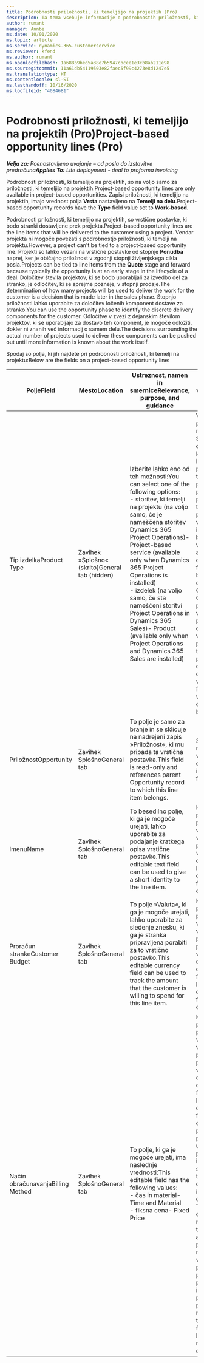 ```yaml
---
title: Podrobnosti priložnosti, ki temeljijo na projektih (Pro)
description: Ta tema vsebuje informacije o podrobnostih priložnosti, ki temeljijo na projektu. (Pro)
author: rumant
manager: Annbe
ms.date: 10/01/2020
ms.topic: article
ms.service: dynamics-365-customerservice
ms.reviewer: kfend
ms.author: rumant
ms.openlocfilehash: 1a688b9bed5a38e7b5947cbcee1e3cb8ab211e98
ms.sourcegitcommit: 11a61db54119503e82faec5f99c4273e8d1247e5
ms.translationtype: HT
ms.contentlocale: sl-SI
ms.lasthandoff: 10/16/2020
ms.locfileid: "4084681"
---
```

# <a name="project-based-opportunity-lines-pro"></a><span data-ttu-id="ebbae-104">Podrobnosti priložnosti, ki temeljijo na projektih (Pro)</span><span class="sxs-lookup"><span data-stu-id="ebbae-104">Project-based opportunity lines (Pro)</span></span>

<span data-ttu-id="ebbae-105">_**Velja za:** Poenostavljeno uvajanje – od posla do izstavitve predračuna_</span><span class="sxs-lookup"><span data-stu-id="ebbae-105">_**Applies To:** Lite deployment - deal to proforma invoicing_</span></span>

<span data-ttu-id="ebbae-106">Podrobnosti priložnosti, ki temeljijo na projektih, so na voljo samo za priložnosti, ki temeljijo na projektih.</span><span class="sxs-lookup"><span data-stu-id="ebbae-106">Project-based opportunity lines are only available in project-based opportunities.</span></span> <span data-ttu-id="ebbae-107">Zapisi priložnosti, ki temeljijo na projektih, imajo vrednost polja **Vrsta** nastavljeno na **Temelji na delu**.</span><span class="sxs-lookup"><span data-stu-id="ebbae-107">Project-based opportunity records have the **Type** field value set to **Work-based**.</span></span>

<span data-ttu-id="ebbae-108">Podrobnosti priložnosti, ki temeljijo na projektih, so vrstične postavke, ki bodo stranki dostavljene prek projekta.</span><span class="sxs-lookup"><span data-stu-id="ebbae-108">Project-based opportunity lines are the line items that will be delivered to the customer using a project.</span></span> <span data-ttu-id="ebbae-109">Vendar projekta ni mogoče povezati s podrobnostjo priložnosti, ki temelji na projektu.</span><span class="sxs-lookup"><span data-stu-id="ebbae-109">However, a project can't be tied to a project-based opportunity line.</span></span> <span data-ttu-id="ebbae-110">Projekti so lahko vezani na vrstične postavke od stopnje **Ponudba** naprej, ker je običajno priložnost v zgodnji stopnji življenjskega cikla posla.</span><span class="sxs-lookup"><span data-stu-id="ebbae-110">Projects can be tied to line items from the **Quote** stage and forward because typically the opportunity is at an early stage in the lifecycle of a deal.</span></span> <span data-ttu-id="ebbae-111">Določitev števila projektov, ki se bodo uporabljali za izvedbo del za stranko, je odločitev, ki se sprejme pozneje, v stopnji prodaje.</span><span class="sxs-lookup"><span data-stu-id="ebbae-111">The determination of how many projects will be used to deliver the work for the customer is a decision that is made later in the sales phase.</span></span> <span data-ttu-id="ebbae-112">Stopnjo priložnosti lahko uporabite za določitev ločenih komponent dostave za stranko.</span><span class="sxs-lookup"><span data-stu-id="ebbae-112">You can use the opportunity phase to identify the discrete delivery components for the customer.</span></span> <span data-ttu-id="ebbae-113">Odločitve v zvezi z dejanskim številom projektov, ki se uporabljajo za dostavo teh komponent, je mogoče odložiti, dokler ni znanih več informacij o samem delu.</span><span class="sxs-lookup"><span data-stu-id="ebbae-113">The decisions surrounding the actual number of projects used to deliver these components can be pushed out until more information is known about the work itself.</span></span>

<span data-ttu-id="ebbae-114">Spodaj so polja, ki jih najdete pri podrobnosti priložnosti, ki temelji na projektu:</span><span class="sxs-lookup"><span data-stu-id="ebbae-114">Below are the fields on a project-based opportunity line:</span></span>

| <span data-ttu-id="ebbae-115">**Polje**</span><span class="sxs-lookup"><span data-stu-id="ebbae-115">**Field**</span></span> | <span data-ttu-id="ebbae-116">**Mesto**</span><span class="sxs-lookup"><span data-stu-id="ebbae-116">**Location**</span></span> | <span data-ttu-id="ebbae-117">**Ustreznost, namen in smernice**</span><span class="sxs-lookup"><span data-stu-id="ebbae-117">**Relevance, purpose, and guidance**</span></span> | <span data-ttu-id="ebbae-118">**Nadaljnji vpliv**</span><span class="sxs-lookup"><span data-stu-id="ebbae-118">**Downstream impact**</span></span> |
| --- | --- | --- | --- |
| <span data-ttu-id="ebbae-119">Tip izdelka</span><span class="sxs-lookup"><span data-stu-id="ebbae-119">Product Type</span></span> | <span data-ttu-id="ebbae-120">Zavihek »Splošno« (skrito)</span><span class="sxs-lookup"><span data-stu-id="ebbae-120">General tab (hidden)</span></span> | <span data-ttu-id="ebbae-121">Izberite lahko eno od teh možnosti:</span><span class="sxs-lookup"><span data-stu-id="ebbae-121">You can select one of the following options:</span></span></br><span data-ttu-id="ebbae-122">- storitev, ki temelji na projektu (na voljo samo, če je nameščena storitev Dynamics 365 Project Operations)</span><span class="sxs-lookup"><span data-stu-id="ebbae-122">- Project-based service (available only when Dynamics 365 Project Operations is installed)</span></span></br><span data-ttu-id="ebbae-123">- izdelek (na voljo samo, če sta nameščeni storitvi Project Operations in Dynamics 365 Sales)</span><span class="sxs-lookup"><span data-stu-id="ebbae-123">- Product (available only when Project Operations and Dynamics 365 Sales are installed)</span></span> | <span data-ttu-id="ebbae-124">Vrednost tega polja je nastavljena na **Storitev na osnovi projekta** , ko pri priložnosti iz mreže podrobnosti, ki temeljijo na projektu, ustvarite podrobnost priložnosti, ki temelji na projektu.</span><span class="sxs-lookup"><span data-stu-id="ebbae-124">The value of this field is set to **Project-based service** when you create a project-based opportunity line from the project-based lines grid on the Opportunity.</span></span> <br> <span data-ttu-id="ebbae-125">Če spremenite ali preglasite to vrednost, funkcija projekta ne bo omogočena za vaše vrstične postavke, ki temeljijo na projektu.</span><span class="sxs-lookup"><span data-stu-id="ebbae-125">If you change or override this value, the project functionality won't be enabled on your project-based line items.</span></span> |
| <span data-ttu-id="ebbae-126">Priložnost</span><span class="sxs-lookup"><span data-stu-id="ebbae-126">Opportunity</span></span> | <span data-ttu-id="ebbae-127">Zavihek Splošno</span><span class="sxs-lookup"><span data-stu-id="ebbae-127">General tab</span></span> | <span data-ttu-id="ebbae-128">To polje je samo za branje in se sklicuje na nadrejeni zapis »Priložnost«, ki mu pripada ta vrstična postavka.</span><span class="sxs-lookup"><span data-stu-id="ebbae-128">This field is read-only and references parent Opportunity record to which this line item belongs.</span></span> | <span data-ttu-id="ebbae-129">S tega polja ni nadaljnjega vpliva.</span><span class="sxs-lookup"><span data-stu-id="ebbae-129">There is no downstream impact from this field.</span></span> |
| <span data-ttu-id="ebbae-130">Imenu</span><span class="sxs-lookup"><span data-stu-id="ebbae-130">Name</span></span> | <span data-ttu-id="ebbae-131">Zavihek Splošno</span><span class="sxs-lookup"><span data-stu-id="ebbae-131">General tab</span></span> | <span data-ttu-id="ebbae-132">To besedilno polje, ki ga je mogoče urejati, lahko uporabite za podajanje kratkega opisa vrstične postavke.</span><span class="sxs-lookup"><span data-stu-id="ebbae-132">This editable text field can be used to give a short identity to the line item.</span></span> | <span data-ttu-id="ebbae-133">Ko ustvarite ponudbo iz te priložnosti, se ta vrednost prenese v podrobnost ponudbe.</span><span class="sxs-lookup"><span data-stu-id="ebbae-133">This value is carried over to the quote line when you create a quote from this opportunity.</span></span> |
| <span data-ttu-id="ebbae-134">Proračun stranke</span><span class="sxs-lookup"><span data-stu-id="ebbae-134">Customer Budget</span></span> | <span data-ttu-id="ebbae-135">Zavihek Splošno</span><span class="sxs-lookup"><span data-stu-id="ebbae-135">General tab</span></span> | <span data-ttu-id="ebbae-136">To polje »Valuta«, ki ga je mogoče urejati, lahko uporabite za sledenje znesku, ki ga je stranka pripravljena porabiti za to vrstično postavko.</span><span class="sxs-lookup"><span data-stu-id="ebbae-136">This editable currency field can be used to track the amount that the customer is willing to spend for this line item.</span></span> | <span data-ttu-id="ebbae-137">Ko ustvarite ponudbo iz te priložnosti, se ta vrednost prenese v ustrezno polje pri podrobnosti ponudbe.</span><span class="sxs-lookup"><span data-stu-id="ebbae-137">This value is carried over to the corresponding field on the quote line when you create a quote from this opportunity.</span></span> |
| <span data-ttu-id="ebbae-138">Način obračunavanja</span><span class="sxs-lookup"><span data-stu-id="ebbae-138">Billing Method</span></span> | <span data-ttu-id="ebbae-139">Zavihek Splošno</span><span class="sxs-lookup"><span data-stu-id="ebbae-139">General tab</span></span> | <span data-ttu-id="ebbae-140">To polje, ki ga je mogoče urejati, ima naslednje vrednosti:</span><span class="sxs-lookup"><span data-stu-id="ebbae-140">This editable field has the following values:</span></span></br><span data-ttu-id="ebbae-141">- čas in material</span><span class="sxs-lookup"><span data-stu-id="ebbae-141">- Time and Material</span></span></br><span data-ttu-id="ebbae-142">- fiksna cena</span><span class="sxs-lookup"><span data-stu-id="ebbae-142">- Fixed Price</span></span> | <span data-ttu-id="ebbae-143">Ko ustvarite ponudbo iz te priložnosti, se ta vrednost prenese v ustrezno polje pri podrobnosti ponudbe.</span><span class="sxs-lookup"><span data-stu-id="ebbae-143">This value is carried over to the corresponding field on the quote line when you create a quote from this opportunity.</span></span> <span data-ttu-id="ebbae-144">Ko je podrobnost ponudbe ustvarjena, je polje zaklenjeno in ga ni mogoče spremeniti.</span><span class="sxs-lookup"><span data-stu-id="ebbae-144">After the quote line is created, the field is locked and can't be changed.</span></span> <span data-ttu-id="ebbae-145">To vrednost polja dodelite čim natančneje.</span><span class="sxs-lookup"><span data-stu-id="ebbae-145">Assign this field value as accurately as possible.</span></span> <span data-ttu-id="ebbae-146">Če morate spremeniti vrednost tega polja pri podrobnosti ponudbe, izbrišite in znova ustvarite podrobnost ponudbe.</span><span class="sxs-lookup"><span data-stu-id="ebbae-146">If you need to change the value of this field on the quote line, delete and re-create the quote line.</span></span> |
